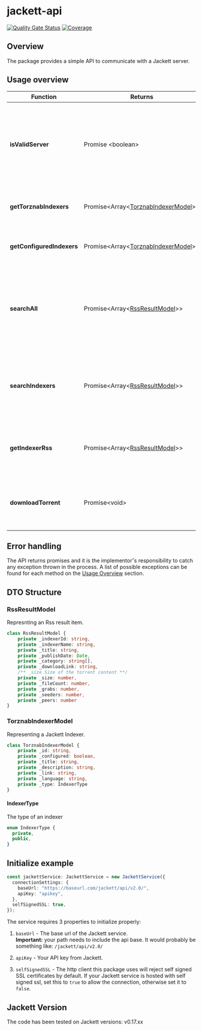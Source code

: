 # jackett-api

[![Quality Gate Status](https://sonarcloud.io/api/project_badges/measure?project=STRDCoders_jackett-api&metric=alert_status)](https://sonarcloud.io/dashboard?id=STRDCoders_jackett-api)
[![Coverage](https://sonarcloud.io/api/project_badges/measure?project=STRDCoders_jackett-api&metric=coverage)](https://sonarcloud.io/dashboard?id=STRDCoders_jackett-api)
## Overview
The package provides a simple API to communicate with a Jackett server.

## Usage overview
| Function      | Returns       |Description|Exceptions|
| ------------- | ------------- |-----------|----------|
| **isValidServer**  | Promise \<boolean\>  | Sends an HTTP request to test the connection to the server & tries to parse the result(Tests XML type) ||
| **getTorznabIndexers**  | Promise\<Array\<[TorznabIndexerModel](#torznabindexermodel)\>\>  | Fetches a list of all **supported** trackers on Jackett | - HTTP Error <br/> - parse error |
| **getConfiguredIndexers**  | Promise\<Array\<[TorznabIndexerModel](#torznabindexermodel)\>\>  | Fetches a list of all **configured** trackers on Jackett | - HTTP Error <br/> - parse error | 
| **searchAll** | Promise\<Array\<[RssResultModel](#rssresultmodel)\>\> | Fetches a list of torrent results, by a given search query, from all configured trackers combined | - HTTP Error <br/> - parse error |
| **searchIndexers** | Promise\<Array\<[RssResultModel](#rssresultmodel)\>\> | Fetches a list of torrent results, by a given search query, from given indexers | - HTTP Error <br/> - parse error |
| **getIndexerRss** | Promise\<Array\<[RssResultModel](#rssresultmodel)\>\> | Fetches a list of torrent results from an Rss feed of a given indexer | - HTTP Error <br/> - parse error |
| **downloadTorrent** | Promise\<void\> | Downloads a torrent frile of a given RssResult | - HTTP Error <br/> - parse error <br/> - FileSystem errors(Ex. Permissions) |

## Error handling

The API returns promises and it is the implementor׳s responsibility to catch any exception thrown in the process. A list of possible exceptions can be found for each method on the [Usage Overview](#usage-overview) section.

## DTO Structure

### RssResultModel
Represnting an Rss result item.

```typescript
class RssResultModel {
    private _indexerId: string,
    private _indexerName: string,
    private _title: string,
    private _publishDate: Date,
    private _category: string[],
    private _downloadLink: string,
    /** _size Size of the torrent content **/
    private _size: number,
    private _fileCount: number,
    private _grabs: number,
    private _seeders: number,
    private _peers: number
}
```

### TorznabIndexerModel
Representing a Jackett Indexer.

``` typescript
class TorznabIndexerModel {
    private _id: string,
    private _configured: boolean,
    private _title: string,
    private _description: string,
    private _link: string,
    private _language: string,
    private _type: IndexerType
}
```
#### IndexerType
The type of an indexer

```typescript 
enum IndexerType {
  private,
  public,
}
```

## Initialize example
```typescript
const jackettService: JackettService = new JackettService({
  connectionSettings: {
    baseUrl: "https://baseurl.com/jackett/api/v2.0/",
    apiKey: "apikey",
  },
  selfSignedSSL: true,
});
```

The service requires 3 properties to initialize properly:
1. ```baseUrl``` - The base url of the Jackett service.<br/>
**Important:** your path needs to include the api base. It would probably be something like: ```/jackett/api/v2.0/```

2. ```apiKey``` - Your API key from Jackett.

3. ```selfSignedSSL``` - The http client this package uses will reject self signed SSL certificates by default. 
If your Jackett service is hosted with self signed ssl, set this to ```true``` to allow the connection, otherwise set it to ```false```.

## Jackett Version

The code has been tested on Jackett versions: v0.17.xx
